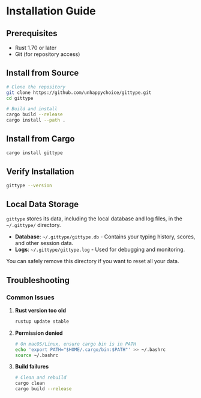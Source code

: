 # Installation Guide

## Prerequisites

- Rust 1.70 or later
- Git (for repository access)

## Install from Source

```bash
# Clone the repository
git clone https://github.com/unhappychoice/gittype.git
cd gittype

# Build and install
cargo build --release
cargo install --path .
```

## Install from Cargo

```bash
cargo install gittype
```

## Verify Installation

```bash
gittype --version
```

## Local Data Storage

`gittype` stores its data, including the local database and log files, in the `~/.gittype/` directory.

- **Database**: `~/.gittype/gittype.db` - Contains your typing history, scores, and other session data.
- **Logs**: `~/.gittype/gittype.log` - Used for debugging and monitoring.

You can safely remove this directory if you want to reset all your data.

## Troubleshooting

### Common Issues

1. **Rust version too old**
   ```bash
   rustup update stable
   ```

2. **Permission denied**
   ```bash
   # On macOS/Linux, ensure cargo bin is in PATH
   echo 'export PATH="$HOME/.cargo/bin:$PATH"' >> ~/.bashrc
   source ~/.bashrc
   ```

3. **Build failures**
   ```bash
   # Clean and rebuild
   cargo clean
   cargo build --release
   ```